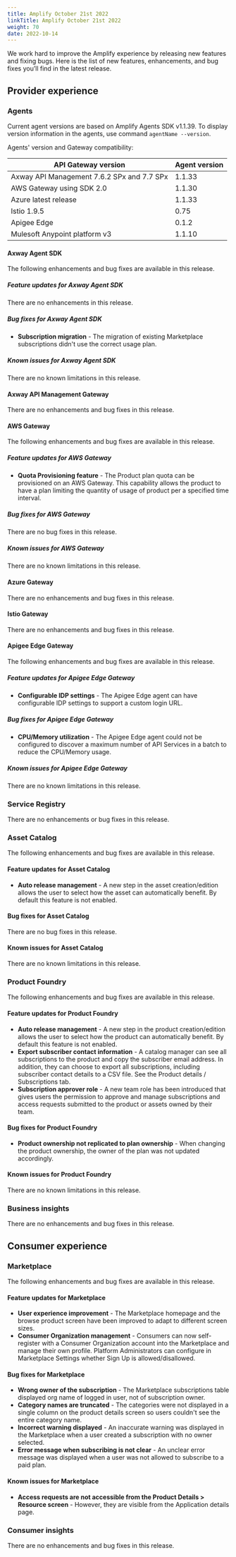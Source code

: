 ```yaml
---
title: Amplify October 21st 2022
linkTitle: Amplify October 21st 2022
weight: 70
date: 2022-10-14
---
```

We work hard to improve the Amplify experience by releasing new features and fixing bugs. Here is the list of new features, enhancements, and bug fixes you’ll find in the latest release.

## Provider experience

### Agents

Current agent versions are based on Amplify Agents SDK v1.1.39. To display version information in the agents, use command `agentName --version`.

Agents' version and Gateway compatibility:

| API Gateway version                        | Agent version|
|--------------------------------------------|--------------|
| Axway API Management 7.6.2 SPx and 7.7 SPx | 1.1.33       |
| AWS Gateway using SDK 2.0                  | 1.1.30       |
| Azure latest release                       | 1.1.33       |
| Istio 1.9.5                                | 0.75         |
| Apigee Edge                                | 0.1.2        |
| Mulesoft Anypoint platform v3              | 1.1.10       |

#### Axway Agent SDK

The following enhancements and bug fixes are available in this release.

##### Feature updates for Axway Agent SDK

There are no enhancements in this release.

##### Bug fixes for Axway Agent SDK

* **Subscription migration** - The migration of existing Marketplace subscriptions didn't use the correct usage plan.

##### Known issues for Axway Agent SDK

There are no known limitations in this release.

#### Axway API Management Gateway

There are no enhancements and bug fixes in this release.

#### AWS Gateway

The following enhancements and bug fixes are available in this release.

##### Feature updates for AWS Gateway

* **Quota Provisioning feature** - The Product plan quota can be provisioned on an AWS Gateway. This capability allows the product to have a plan limiting the quantity of usage of product per a specified time interval.

##### Bug fixes for AWS Gateway

There are no bug fixes in this release.

##### Known issues for AWS Gateway

There are no known limitations in this release.

#### Azure Gateway

There are no enhancements and bug fixes in this release.

#### Istio Gateway

There are no enhancements and bug fixes in this release.

#### Apigee Edge Gateway

The following enhancements and bug fixes are available in this release.

##### Feature updates for Apigee Edge Gateway

* **Configurable IDP settings** - The Apigee Edge agent can have configurable IDP settings to support a custom login URL.

##### Bug fixes for Apigee Edge Gateway

* **CPU/Memory utilization** - The Apigee Edge agent could not be configured to discover a maximum number of API Services in a batch to reduce the CPU/Memory usage.

##### Known issues for Apigee Edge Gateway

There are no known limitations in this release.

### Service Registry

There are no enhancements or bug fixes in this release.

### Asset Catalog

The following enhancements and bug fixes are available in this release.

#### Feature updates for Asset Catalog

* **Auto release management** - A new step in the asset creation/edition allows the user to select how the asset can automatically benefit. By default this feature is not enabled.

#### Bug fixes for Asset Catalog

There are no bug fixes in this release.

#### Known issues for Asset Catalog

There are no known limitations in this release.

### Product Foundry

The following enhancements and bug fixes are available in this release.

#### Feature updates for Product Foundry

* **Auto release management** - A new step in the product creation/edition allows the user to select how the product can automatically benefit. By default this feature is not enabled.
* **Export subscriber contact information** - A catalog manager can see all subscriptions to the product and copy the subscriber email address. In addition, they can choose to export all subscriptions, including subscriber contact details to a CSV file. See the Product details / Subscriptions tab.
* **Subscription approver role** - A new team role has been introduced that gives users the permission to approve and manage subscriptions and access requests submitted to the product or assets owned by their team.

#### Bug fixes for Product Foundry

* **Product ownership not replicated to plan ownership** - When changing the product ownership, the owner of the plan was not updated accordingly.

#### Known issues for Product Foundry

There are no known limitations in this release.

### Business insights

There are no enhancements and bug fixes in this release.

## Consumer experience

### Marketplace

The following enhancements and bug fixes are available in this release.

#### Feature updates for Marketplace

* **User experience improvement** - The Marketplace homepage and the browse product screen have been improved to adapt to different screen sizes.
* **Consumer Organization management** - Consumers can now self-register with a Consumer Organization account into the Marketplace and manage their own profile. Platform Administrators can configure in Marketplace Settings whether Sign Up is allowed/disallowed.

#### Bug fixes for Marketplace

* **Wrong owner of the subscription** - The Marketplace subscriptions table displayed org name of logged in user, not of subscription owner.
* **Category names are truncated** - The categories were not displayed in a single column on the product details screen so users couldn't see the entire category name.
* **Incorrect warning displayed** - An inaccurate warning was displayed in the Marketplace when a user created a subscription with no owner selected.
* **Error message when subscribing is not clear** - An unclear error message was displayed when a user was not allowed to subscribe to a paid plan.

#### Known issues for Marketplace

* **Access requests are not accessible from the Product Details > Resource screen** - However, they are visible from the Application details page.

### Consumer insights

There are no enhancements and bug fixes in this release.
